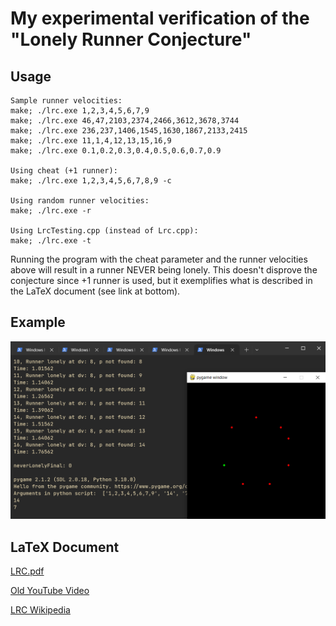 # My experimental verification of the "Lonely Runner Conjecture"

## Usage

```
Sample runner velocities:
make; ./lrc.exe 1,2,3,4,5,6,7,9
make; ./lrc.exe 46,47,2103,2374,2466,3612,3678,3744
make; ./lrc.exe 236,237,1406,1545,1630,1867,2133,2415
make; ./lrc.exe 11,1,4,12,13,15,16,9
make; ./lrc.exe 0.1,0.2,0.3,0.4,0.5,0.6,0.7,0.9

Using cheat (+1 runner):
make; ./lrc.exe 1,2,3,4,5,6,7,8,9 -c

Using random runner velocities:
make; ./lrc.exe -r

Using LrcTesting.cpp (instead of Lrc.cpp):
make; ./lrc.exe -t
```

Running the program with the cheat parameter and the runner velocities above will result in a runner NEVER being lonely. This doesn't disprove the conjecture since +1 runner is used, but it exemplifies what is described in the LaTeX document (see link at bottom).

## Example

![Example](example.png?raw=true "Example")

## LaTeX Document

[LRC.pdf](./LRC.pdf)

[Old YouTube Video](https://youtu.be/j-YvnLVk9kY)

[LRC Wikipedia](https://en.wikipedia.org/wiki/Lonely_runner_conjecture)